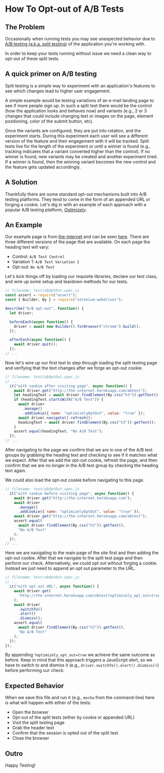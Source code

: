 # How To Opt-out of A/B Tests

## The Problem

Occasionally when running tests you may see unexpected behavior due to [A/B testing (a.k.a. split testing)](http://en.wikipedia.org/wiki/A/B_testing) of the application you're working with.

In order to keep your tests running without issue we need a clean way to opt-out of these split tests.

## A quick primer on A/B testing

Split testing is a simple way to experiment with an application's features to see which changes lead to higher user engagement.

A simple example would be testing variations of an e-mail landing page to see if more people sign up. In such a split test there would be the control (how the application looks and behaves now) and variants (e.g., 2 or 3 changes that could include changing text or images on the page, element positioning, color of the submit button, etc).

Once the variants are configured, they are put into rotation, and the experiment starts. During this experiment each user will see a different version of the feature and their engagement with it will be tracked. Split tests live for the length of the experiment or until a winner is found (e.g., tracking indicates that a variant converted higher than the control). If no winner is found, new variants may be created and another experiment tried. If a winner is found, then the winning variant becomes the new control and the feature gets updated accordingly.

## A Solution

Thankfully there are some standard opt-out mechanisms built into A/B testing platforms. They tend to come in the form of an appended URL or forging a cookie. Let's dig in with an example of each approach with a popular A/B testing platform, [Optimizely](https://www.optimizely.com/).

## An Example

Our example page is from [the-internet](http://github.com/tourdedave/the-internet) and can be seen [here](http://the-internet.herokuapp.com/abtest). There are three different versions of the page that are available. On each page the heading text will vary:

+ Control: `A/B Test Control`
+ Variation 1: `A/B Test Variation 1`
+ Opt-out: `No A/B Test`

Let's kick things off by loading our requisite libraries, declare our test class, and wire up some setup and teardown methods for our tests.

```javascript
// filename: test/abOptOut.spec.js
const assert = require("assert");
const { Builder, By } = require("selenium-webdriver");

describe("A/B opt-out", function() {
  let driver;

  beforeEach(async function() {
    driver = await new Builder().forBrowser("chrome").build();
  });

  afterEach(async function() {
    await driver.quit();
  });
// ...
```

Now let's wire up our first test to step through loading the split testing page and verifying that the text changes after we forge an opt-out cookie.

```javascript
// filename: test/abOptOut.spec.js
// ...
  it("with cookie after visiting page", async function() {
    await driver.get("http://the-internet.herokuapp.com/abtest");
    let headingText = await driver.findElement(By.css("h3")).getText();
    if (headingText.startsWith("A/B Test")) {
      await driver
        .manage()
        .addCookie({ name: "optimizelyOptOut", value: "true" });
      await driver.navigate().refresh();
      headingText = await driver.findElement(By.css("h3")).getText();
    }
    assert.equal(headingText, "No A/B Test");
  });
// ...
```

After navigating to the page we confirm that we are in one of the A/B test groups by grabbing the heading text and checking to see if it matches what we expect. After that we add the opt-out cookie, refresh the page, and then confirm that we are no longer in the A/B test group by checking the heading text again.

We could also load the opt-out cookie before navigating to this page.

```javascript
// filename: test/abOptOut.spec.js
  it("with cookie before visiting page", async function() {
    await driver.get("http://the-internet.herokuapp.com");
    await driver
      .manage()
      .addCookie({ name: "optimizelyOptOut", value: "true" });
    await driver.get("http://the-internet.herokuapp.com/abtest");
    assert.equal(
      await driver.findElement(By.css("h3")).getText(),
      "No A/B Test"
    );
  });
// ...
```

Here we are navigating to the main page of the site first and then adding the opt-out cookie. After that we navigate to the split test page and then perform our check. Alternatively, we could opt out without forging a cookie. Instead we just need to append an opt out parameter to the URL.

```javascript
// filename: test/abOptOut.spec.js
// ...
  it("with opt out URL", async function() {
    await driver.get(
      "http://the-internet.herokuapp.com/abtest?optimizely_opt_out=true"
    );
    await driver
      .switchTo()
      .alert()
      .dismiss();
    assert.equal(
      await driver.findElement(By.css("h3")).getText(),
      "No A/B Test"
    );
  });
});
```

By appending `?optimizely_opt_out=true` we achieve the same outcome as before. Keep in mind that this approach triggers a JavaScript alert, so we have to switch to and dismiss it (e.g., `driver.switchTo().alert().dismiss()`) before performing our check.

## Expected Behavior

When we save this file and run it (e.g., `mocha` from the command-line) here is what will happen with either of the tests:

+ Open the browser
+ Opt-out of the split tests (either by cookie or appended URL)
+ Visit the split testing page
+ Grab the header text
+ Confirm that the session is opted out of the split test
+ Close the browser

## Outro

Happy Testing!
